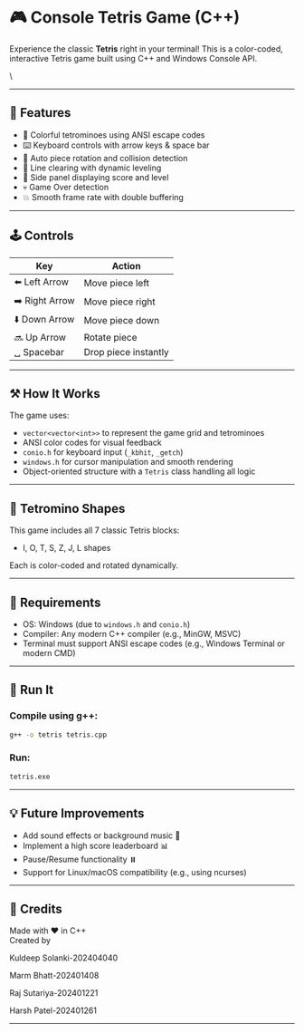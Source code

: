 
# 🎮 Console Tetris Game (C++)

Experience the classic **Tetris** right in your terminal! This is a color-coded, interactive Tetris game built using C++ and Windows Console API.

\

---

## 🧹 Features

- 🎨 Colorful tetrominoes using ANSI escape codes
- ⌨️ Keyboard controls with arrow keys & space bar
- 🧠 Auto piece rotation and collision detection
- 🧱 Line clearing with dynamic leveling
- 🏡 Side panel displaying score and level
- 💀 Game Over detection
- 💥 Smooth frame rate with double buffering

---

## 🕹️ Controls

| Key             | Action               |
| --------------- | -------------------- |
| ⬅️  Left Arrow  | Move piece left      |
| ➡️  Right Arrow | Move piece right     |
| ⬇️  Down Arrow  | Move piece down      |
| 🔜  Up Arrow    | Rotate piece         |
| ␣ Spacebar      | Drop piece instantly |

---

## ⚒️ How It Works

The game uses:

- `vector<vector<int>>` to represent the game grid and tetrominoes
- ANSI color codes for visual feedback
- `conio.h` for keyboard input (`_kbhit`, `_getch`)
- `windows.h` for cursor manipulation and smooth rendering
- Object-oriented structure with a `Tetris` class handling all logic

---

## 🧱 Tetromino Shapes

This game includes all 7 classic Tetris blocks:

- I, O, T, S, Z, J, L shapes

Each is color-coded and rotated dynamically.

---

## 🧪 Requirements

- OS: Windows (due to `windows.h` and `conio.h`)
- Compiler: Any modern C++ compiler (e.g., MinGW, MSVC)
- Terminal must support ANSI escape codes (e.g., Windows Terminal or modern CMD)

---

## 🚀 Run It

### Compile using g++:

```bash
g++ -o tetris tetris.cpp
```

### Run:

```bash
tetris.exe
```

---

## 💡 Future Improvements

- Add sound effects or background music 🎵
- Implement a high score leaderboard 📊
- Pause/Resume functionality ⏸️
- Support for Linux/macOS compatibility (e.g., using ncurses)

---

## 🙌 Credits

Made with ❤️ in C++\
Created by 

Kuldeep Solanki-202404040

Marm Bhatt-202401408

Raj Sutariya-202401221

Harsh Patel-202401261



---




